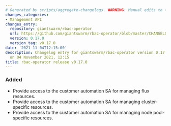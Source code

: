 ```yaml
---
# Generated by scripts/aggregate-changelogs. WARNING: Manual edits to this files will be overwritten.
changes_categories:
- Management API
changes_entry:
  repository: giantswarm/rbac-operator
  url: https://github.com/giantswarm/rbac-operator/blob/master/CHANGELOG.md#0170---2021-11-04
  version: 0.17.0
  version_tag: v0.17.0
date: '2021-11-04T12:15:00'
description: Changelog entry for giantswarm/rbac-operator version 0.17.0, published
  on 04 November 2021, 12:15
title: rbac-operator release v0.17.0
---
```


### Added
- Provide access to the customer automation SA for managing flux resources.
- Provide access to the customer automation SA for managing cluster-specific resources.
- Provide access to the customer automation SA for managing node pool-specific resources.
